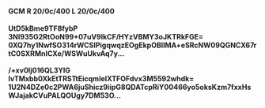 #### GCM R 20/0c/400 L 20/0c/400
**UtD5kBme9TF8fybP**<br/>**3NI935G2RtOoN99+07uV9lkCF/HYzVBMY3oJKTRkFGE=**<br/>**0XQ7hy1NwfSO314rWCSIPigqwqzEOgEkpOBllMA+eSRcNW09QGNCX67rtC0SXRMnICXe/WSWuUkvAq7y...**<br/><br/>
**/+xv0Ij016QL3YlG**<br/>**lvTMxbb0XkEtTRSTtEicqmleIXTFOFdvx3M5592whdk=**<br/>**1U2N4DZe0c2PWA6juShicz9iipG8QDATcpRiY00466yo5oksKzm7fxxHsWJajakCVuPALQOUgy7DM53O...**